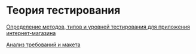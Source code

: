 # Теория тестирования
[Определение методов, типов и уровней тестирования для приложения интернет-магазина](https://docs.google.com/spreadsheets/d/1IG1OTpXRGBjSBosbBMMXn3g9axU3EYZwp7yQJ_bnxSM/edit?usp=sharing)

[Анализ требований и макета](https://docs.google.com/spreadsheets/d/1wsep8lJfOtOKQSEAdwxFPFFETF43tvFPNC5O8eotiUQ/edit?usp=sharing)

